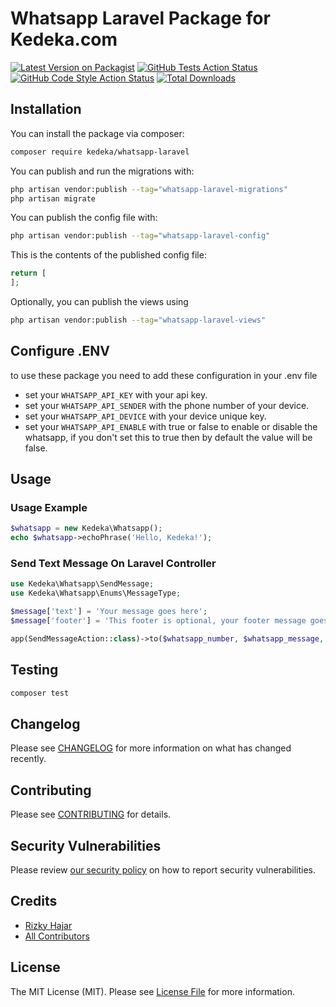 # Whatsapp Laravel Package for Kedeka.com

[![Latest Version on Packagist](https://img.shields.io/packagist/v/kedeka/whatsapp-laravel.svg?style=flat-square)](https://packagist.org/packages/kedeka/whatsapp-laravel)
[![GitHub Tests Action Status](https://img.shields.io/github/workflow/status/kedeka/whatsapp-laravel/run-tests?label=tests)](https://github.com/kedeka/whatsapp-laravel/actions?query=workflow%3Arun-tests+branch%3Amain)
[![GitHub Code Style Action Status](https://img.shields.io/github/workflow/status/kedeka/whatsapp-laravel/Check%20&%20fix%20styling?label=code%20style)](https://github.com/kedeka/whatsapp-laravel/actions?query=workflow%3A"Check+%26+fix+styling"+branch%3Amain)
[![Total Downloads](https://img.shields.io/packagist/dt/kedeka/whatsapp-laravel.svg?style=flat-square)](https://packagist.org/packages/kedeka/whatsapp-laravel)

<!-- This is where your description should go. Limit it to a paragraph or two. Consider adding a small example. -->

## Installation

You can install the package via composer:

```bash
composer require kedeka/whatsapp-laravel
```

You can publish and run the migrations with:

```bash
php artisan vendor:publish --tag="whatsapp-laravel-migrations"
php artisan migrate
```

You can publish the config file with:

```bash
php artisan vendor:publish --tag="whatsapp-laravel-config"
```

This is the contents of the published config file:

```php
return [
];
```

Optionally, you can publish the views using

```bash
php artisan vendor:publish --tag="whatsapp-laravel-views"
```

## Configure .ENV

to use these package you need to add these configuration in your .env file
- set your `WHATSAPP_API_KEY` with your api key.
- set your `WHATSAPP_API_SENDER` with the phone number of your device.
- set your `WHATSAPP_API_DEVICE` with your device unique key.
- set your `WHATSAPP_API_ENABLE` with true or false to enable or disable the whatsapp, if you don't set this to true then by default the value will be false.

## Usage

### Usage Example

```php
$whatsapp = new Kedeka\Whatsapp();
echo $whatsapp->echoPhrase('Hello, Kedeka!');
```

### Send Text Message On Laravel Controller

```php
use Kedeka\Whatsapp\SendMessage;
use Kedeka\Whatsapp\Enums\MessageType;

$message['text'] = 'Your message goes here';
$message['footer'] = 'This footer is optional, your footer message goes here';

app(SendMessageAction::class)->to($whatsapp_number, $whatsapp_message, MessageType::Text);
```

## Testing

```bash
composer test
```

## Changelog

Please see [CHANGELOG](CHANGELOG.md) for more information on what has changed recently.

## Contributing

Please see [CONTRIBUTING](https://github.com/spatie/.github/blob/main/CONTRIBUTING.md) for details.

## Security Vulnerabilities

Please review [our security policy](../../security/policy) on how to report security vulnerabilities.

## Credits

- [Rizky Hajar](https://github.com/riskihajar)
- [All Contributors](../../contributors)

## License

The MIT License (MIT). Please see [License File](LICENSE.md) for more information.

